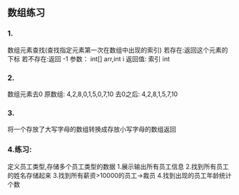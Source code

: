 ## 数组练习
  ### 1.
 数组元素查找(查找指定元素第一次在数组中出现的索引)
               若存在:返回这个元素的下标
              若不存在:返回 -1
              参数： int[] arr,int i
              返回值: 索引  int
  ### 2.
  数组元素去0
        原数组: 4,2,8,0,1,5,0,7,10
        去0之后: 4,2,8,1,5,7,10
  
  ### 3.
   将一个存放了大写字母的数组转换成存放小写字母的数组返回

  ### 4.练习:
  定义员工类型,存储多个员工类型的数据
  1.展示输出所有员工信息
  2.找到所有员工的姓名存储起来
  3.找到所有薪资>10000的员工->裁员
  4.找到出现的员工年龄统计个数
 